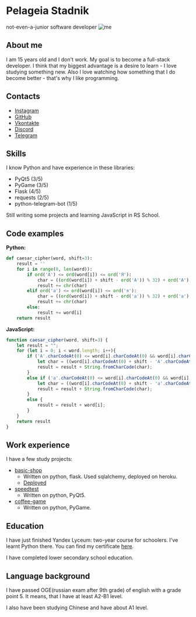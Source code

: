 # Pelageia Stadnik
not-even-a-junior software developer
![me](https://i.imgur.com/d1eSMAV.jpg "my photo")

## About me
I am 15 years old and I don't work. My goal is to become a full-stack developer. I think that my biggest advantage is a desire to learn - I love studying something new. Also I love watching how something that I do become better - that's why I like programming.

## Contacts
* [Instagram](https://instagram.com/jkovalenk0)
* [GitHub](https://github.com/j-kovalenko)
* [Vkontakte](https://vk.com/jjj07)
* [Discord](https://discord.com/users/799527149458948096)
* [Telegram](https://t.me/jkovalenk0)
## Skills
I know Python and have experience in these libraries:
* PyQt5 (3/5)
* PyGame (3/5)
* Flask (4/5)
* requests (2/5)
* python-telegram-bot (1/5)

Still writing some projects and learning JavaScript in RS School. 

## Code examples
**Python:**
```python
def caesar_cipher(word, shift=3):
    result = ''
    for i in range(0, len(word)):
        if ord('А') <= ord(word[i]) <= ord('Я'):
            char = ((ord(word[i]) + shift - ord('А')) % 32) + ord('А')
            result += chr(char)
        elif ord('а') <= ord(word[i]) <= ord('я'):
            char = ((ord(word[i]) + shift - ord('а')) % 32) + ord('а')
            result += chr(char)
        else:
            result += word[i]
    return result
```
**JavaScript:**
```javascript
function caesar_cipher(word, shift=3) {
    let result = "";
    for (let i = 0; i < word.length; i++){
        if ('A'.charCodeAt(0) <= word[i].charCodeAt(0) && word[i].charCodeAt(0) <= 'Z'.charCodeAt(0)) {
            let char = ((word[i].charCodeAt(0) + shift - 'A'.charCodeAt(0)) % 26) + 'A'.charCodeAt(0)
            result = result + String.fromCharCode(char);
        }
        else if ('a'.charCodeAt(0) <= word[i].charCodeAt(0) && word[i].charCodeAt(0) <= 'z'.charCodeAt(0)) {
            let char = ((word[i].charCodeAt(0) + shift - 'a'.charCodeAt(0)) % 26) + 'a'.charCodeAt(0)
            result = result + String.fromCharCode(char);
        }
        else {
            result = result + word[i];
        }
    }
    return result
}
```

## Work experience
I have a few study projects:
* [basic-shop](https://github.com/j-kovalenko/basic-shop)
    - Written on python, flask. Used sqlalchemy, deployed on heroku.
    - [Deployed](https://basite.herokuapp.com/)
* [speedtest](https://github.com/j-kovalenko/speedtest)
    - Written on python, PyQt5.
* [coffee-game](https://github.com/j-kovalenko/coffee-game)
   - Written on python, PyGame.
## Education
I have just finished Yandex Lyceum: two-year course for schoolers. I've learnt Python there. You can find my certificate [here](https://lyceum.yandex.ru/certificate/check/?certNumber=220243973&lastName=%D0%A1%D1%82%D0%B0%D0%B4%D0%BD%D0%B8%D0%BA).

I have completed lower secondary school education.

## Language background
I have passed OGE(russian exam after 9th grade) of english with a grade point 5. It means, that I have at least A2-B1 level.

I also have been studying Chinese and have about A1 level.